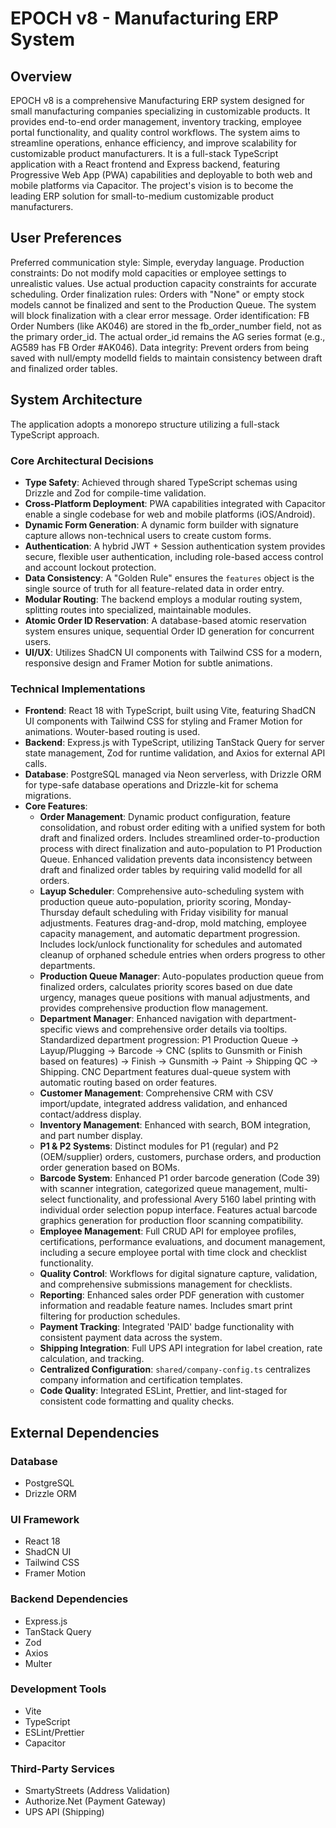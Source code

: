 # EPOCH v8 - Manufacturing ERP System

## Overview
EPOCH v8 is a comprehensive Manufacturing ERP system designed for small manufacturing companies specializing in customizable products. It provides end-to-end order management, inventory tracking, employee portal functionality, and quality control workflows. The system aims to streamline operations, enhance efficiency, and improve scalability for customizable product manufacturers. It is a full-stack TypeScript application with a React frontend and Express backend, featuring Progressive Web App (PWA) capabilities and deployable to both web and mobile platforms via Capacitor. The project's vision is to become the leading ERP solution for small-to-medium customizable product manufacturers.

## User Preferences
Preferred communication style: Simple, everyday language.
Production constraints: Do not modify mold capacities or employee settings to unrealistic values. Use actual production capacity constraints for accurate scheduling.
Order finalization rules: Orders with "None" or empty stock models cannot be finalized and sent to the Production Queue. The system will block finalization with a clear error message.
Order identification: FB Order Numbers (like AK046) are stored in the fb_order_number field, not as the primary order_id. The actual order_id remains the AG series format (e.g., AG589 has FB Order #AK046).
Data integrity: Prevent orders from being saved with null/empty modelId fields to maintain consistency between draft and finalized order tables.

## System Architecture
The application adopts a monorepo structure utilizing a full-stack TypeScript approach.

### Core Architectural Decisions
-   **Type Safety**: Achieved through shared TypeScript schemas using Drizzle and Zod for compile-time validation.
-   **Cross-Platform Deployment**: PWA capabilities integrated with Capacitor enable a single codebase for web and mobile platforms (iOS/Android).
-   **Dynamic Form Generation**: A dynamic form builder with signature capture allows non-technical users to create custom forms.
-   **Authentication**: A hybrid JWT + Session authentication system provides secure, flexible user authentication, including role-based access control and account lockout protection.
-   **Data Consistency**: A "Golden Rule" ensures the `features` object is the single source of truth for all feature-related data in order entry.
-   **Modular Routing**: The backend employs a modular routing system, splitting routes into specialized, maintainable modules.
-   **Atomic Order ID Reservation**: A database-based atomic reservation system ensures unique, sequential Order ID generation for concurrent users.
-   **UI/UX**: Utilizes ShadCN UI components with Tailwind CSS for a modern, responsive design and Framer Motion for subtle animations.

### Technical Implementations
-   **Frontend**: React 18 with TypeScript, built using Vite, featuring ShadCN UI components with Tailwind CSS for styling and Framer Motion for animations. Wouter-based routing is used.
-   **Backend**: Express.js with TypeScript, utilizing TanStack Query for server state management, Zod for runtime validation, and Axios for external API calls.
-   **Database**: PostgreSQL managed via Neon serverless, with Drizzle ORM for type-safe database operations and Drizzle-kit for schema migrations.
-   **Core Features**:
    -   **Order Management**: Dynamic product configuration, feature consolidation, and robust order editing with a unified system for both draft and finalized orders. Includes streamlined order-to-production process with direct finalization and auto-population to P1 Production Queue. Enhanced validation prevents data inconsistency between draft and finalized order tables by requiring valid modelId for all orders.
    -   **Layup Scheduler**: Comprehensive auto-scheduling system with production queue auto-population, priority scoring, Monday-Thursday default scheduling with Friday visibility for manual adjustments. Features drag-and-drop, mold matching, employee capacity management, and automatic department progression. Includes lock/unlock functionality for schedules and automated cleanup of orphaned schedule entries when orders progress to other departments.
    -   **Production Queue Manager**: Auto-populates production queue from finalized orders, calculates priority scores based on due date urgency, manages queue positions with manual adjustments, and provides comprehensive production flow management.
    -   **Department Manager**: Enhanced navigation with department-specific views and comprehensive order details via tooltips. Standardized department progression: P1 Production Queue → Layup/Plugging → Barcode → CNC (splits to Gunsmith or Finish based on features) → Finish → Gunsmith → Paint → Shipping QC → Shipping. CNC Department features dual-queue system with automatic routing based on order features.
    -   **Customer Management**: Comprehensive CRM with CSV import/update, integrated address validation, and enhanced contact/address display.
    -   **Inventory Management**: Enhanced with search, BOM integration, and part number display.
    -   **P1 & P2 Systems**: Distinct modules for P1 (regular) and P2 (OEM/supplier) orders, customers, purchase orders, and production order generation based on BOMs.
    -   **Barcode System**: Enhanced P1 order barcode generation (Code 39) with scanner integration, categorized queue management, multi-select functionality, and professional Avery 5160 label printing with individual order selection popup interface. Features actual barcode graphics generation for production floor scanning compatibility.
    -   **Employee Management**: Full CRUD API for employee profiles, certifications, performance evaluations, and document management, including a secure employee portal with time clock and checklist functionality.
    -   **Quality Control**: Workflows for digital signature capture, validation, and comprehensive submissions management for checklists.
    -   **Reporting**: Enhanced sales order PDF generation with customer information and readable feature names. Includes smart print filtering for production schedules.
    -   **Payment Tracking**: Integrated 'PAID' badge functionality with consistent payment data across the system.
    -   **Shipping Integration**: Full UPS API integration for label creation, rate calculation, and tracking.
    -   **Centralized Configuration**: `shared/company-config.ts` centralizes company information and certification templates.
    -   **Code Quality**: Integrated ESLint, Prettier, and lint-staged for consistent code formatting and quality checks.

## External Dependencies

### Database
-   PostgreSQL
-   Drizzle ORM

### UI Framework
-   React 18
-   ShadCN UI
-   Tailwind CSS
-   Framer Motion

### Backend Dependencies
-   Express.js
-   TanStack Query
-   Zod
-   Axios
-   Multer

### Development Tools
-   Vite
-   TypeScript
-   ESLint/Prettier
-   Capacitor

### Third-Party Services
-   SmartyStreets (Address Validation)
-   Authorize.Net (Payment Gateway)
-   UPS API (Shipping)
